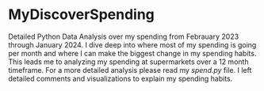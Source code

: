 # MyDiscoverSpending
Detailed Python Data Analysis over my spending from Febrauary 2023 through January 2024.
I dive deep into where most of my spending is going per month and where I can make the biggest change in my spending habits.
This leads me to analyzing my spending at supermarkets over a 12 month timeframe.
For a more detailed analysis please read my *spend.py* file. I left detailed comments and visualizations to explain my spending habits.
